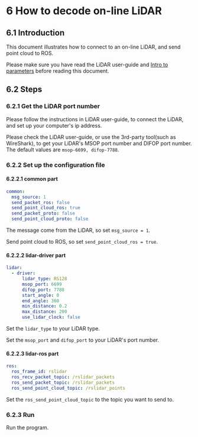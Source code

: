 # 6 How to decode on-line LiDAR

## 6.1 Introduction

This document illustrates how to connect to an on-line LiDAR, and send point cloud to ROS. 

Please make sure you have read the LiDAR user-guide and [Intro to parameters](../intro/02_parameter_intro.md) before reading this document.



## 6.2 Steps

### 6.2.1 Get the LiDAR port number

Please follow the instructions in LiDAR user-guide, to connect the LiDAR, and set up your computer's ip address. 

Please check the LiDAR user-guide, or use the 3rd-party tool(such as WireShark), to get your LiDAR's MSOP port number and DIFOP port number. The default values are ```msop-6699, difop-7788```. 

### 6.2.2 Set up the configuration file

#### 6.2.2.1 common part

```yaml
common:
  msg_source: 1                                       
  send_packet_ros: false                                
  send_point_cloud_ros: true                            
  send_packet_proto: false                              
  send_point_cloud_proto: false                         
```

The message come from the LiDAR, so set ```msg_source = 1```. 

Send point cloud to ROS, so set ```send_point_cloud_ros = true```.

#### 6.2.2.2 lidar-driver part

```yaml
lidar:
  - driver:
      lidar_type: RS128            
      msop_port: 6699             
      difop_port: 7788           
      start_angle: 0               
      end_angle: 360              
      min_distance: 0.2            
      max_distance: 200           
      use_lidar_clock: false    
```

Set the ```lidar_type```  to your LiDAR type.

Set the ```msop_port``` and ```difop_port```  to your LiDAR's port number. 

#### 6.2.2.3 lidar-ros part

```yaml
ros:
  ros_frame_id: rslidar           
  ros_recv_packet_topic: /rslidar_packets    
  ros_send_packet_topic: /rslidar_packets   
  ros_send_point_cloud_topic: /rslidar_points      
```

Set the ```ros_send_point_cloud_topic```  to the topic you want to send to. 

### 6.2.3 Run

Run the program. 


